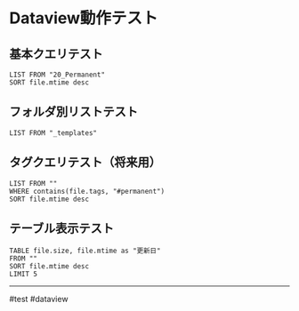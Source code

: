 # Dataview動作テスト

## 基本クエリテスト
```dataview
LIST FROM "20_Permanent"
SORT file.mtime desc
```

## フォルダ別リストテスト
```dataview
LIST FROM "_templates"
```

## タグクエリテスト（将来用）
```dataview
LIST FROM ""
WHERE contains(file.tags, "#permanent")
SORT file.mtime desc
```

## テーブル表示テスト
```dataview
TABLE file.size, file.mtime as "更新日"
FROM ""
SORT file.mtime desc
LIMIT 5
```

---
#test #dataview 